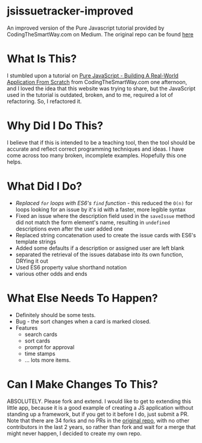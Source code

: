 # jsissuetracker-improved
An improved version of the Pure Javascript tutorial provided by CodingTheSmartWay.com on Medium. The original repo can be found [here](https://github.com/seeschweiler/jsissuetracker)

# What Is This?
I stumbled upon a tutorial on [Pure JavaScript - Building A Real-World Application From Scratch](https://medium.com/codingthesmartway-com-blog/pure-javascript-building-a-real-world-application-from-scratch-5213591cfcd6) from CodingTheSmartWay.com one afternoon, and I loved the idea that this website was trying to share, but the JavaScript used in the tutorial is outdated, broken, and to me, required a lot of refactoring. So, I refactored it. 

# Why Did I Do This?
I believe that if this is intended to be a teaching tool, then the tool should be accurate and reflect correct programming techniques and ideas. I have come across too many broken, incomplete examples. Hopefully this one helps.

# What Did I Do?
- _Replaced `for` loops with ES6's `find` function_ - this reduced the `O(n)` for loops looking for an issue by it's id with a faster, more legible syntax 
- Fixed an issue where the description field used in the `saveIssue` method did not match the form element's name, resulting in `undefined` descriptions even after the user added one
- Replaced string concatenation used to create the issue cards with ES6's template strings
- Added some defaults if a description or assigned user are left blank
- separated the retrieval of the issues database into its own function, DRYing it out
- Used ES6 property value shorthand notation 
- various other odds and ends

# What Else Needs To Happen?
- Definitely should be some tests. 
- Bug - the sort changes when a card is marked closed. 
- Features 
  - search cards
  - sort cards
  - prompt for approval
  - time stamps
  - ... lots more items.
  
 # Can I Make Changes To This?
ABSOLUTELY. Please fork and extend. I would like to get to extending this little app, because it is a good example of creating a JS application without standing up a framework, but if you get to it before I do, just submit a PR. Note that there are 34 forks and no PRs in the [original repo](https://github.com/seeschweiler/jsissuetracker), with no other contributors in the last 2 years, so rather than fork and wait for a merge that might never happen, I decided to create my own repo. 


